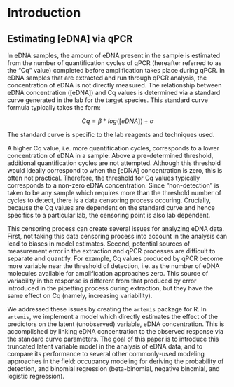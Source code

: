 # Introduction


<!-- Background info about eDNA studies generally -->



## Estimating [eDNA] via qPCR

In eDNA samples, the amount of eDNA present in the sample is estimated
from the number of quantification cycles of qPCR (hereafter referred
to as the “Cq” value) completed before amplification takes place
during qPCR. In eDNA samples that are extracted and run through qPCR
analysis, the concentration of eDNA is not directly measured. The
relationship between eDNA concentration ([eDNA]) and Cq values is
determined via a standard curve generated in the lab for the target
species. This standard curve formula typically takes the form:

$$ Cq = \beta * log([eDNA]) + \alpha $$

The standard curve is specific to the lab reagents and techniques
used. 

A higher Cq value, i.e. more quantification cycles, corresponds to a
lower concentration of eDNA in a sample. Above a pre-determined
threshold, additional quantification cycles are not
attempted. Although this threshold would ideally correspond to when
the [eDNA] concentration is zero, this is often not
practical. Therefore, the threshold for Cq values typically
corresponds to a non-zero eDNA concentration.  Since “non-detection”
is taken to be any sample which requires more than the threshold
number of cycles to detect, there is a data censoring process
occuring. Crucially, because the Cq values are dependent on the
standard curve and hence specifics to a particular lab, the censoring
point is also lab dependent. 

This censoring process can create several issues for analyzing eDNA
data. First, not taking this data censoring process into account in
the analysis can lead to biases in model estimates. Second, potential
sources of measurement error in the extraction and qPCR processes are
difficult to separate and quantify. For example, Cq values produced by
qPCR become more variable near the threshold of detection, i.e. as the
number of eDNA molecules available for amplification approaches
zero. This source of variability in the response is different from
that produced by error introduced in the pipetting process during
extraction, but they have the same effect on Cq (namely, increasing
variability).  

We addressed these issues by creating the `artemis` package for R. In
`artemis`, we implement a model which directly estimates the effect of
the predictors on the latent (unobserved) variable, eDNA
concentration. This is accomplished by linking eDNA concentration to
the observed response via the standard curve parameters.  The goal of
this paper is to introduce this truncated latent variable model in the
analysis of eDNA data, and to compare its performance to several other
commonly-used modeling approaches in the field: occupancy modeling for
deriving the probability of detection, and binomial regression
(beta-binomial, negative binomial, and logistic regression).


